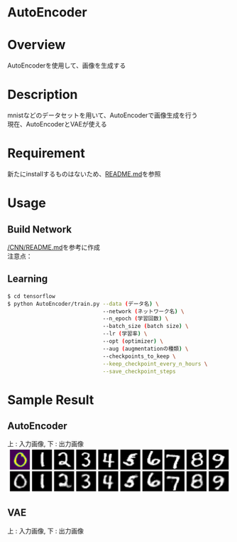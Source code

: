 AutoEncoder
==

# Overview
AutoEncoderを使用して、画像を生成する

# Description
mnistなどのデータセットを用いて、AutoEncoderで画像生成を行う  
現在、AutoEncoderとVAEが使える  

# Requirement
新たにinstallするものはないため、[README.md](../README.md)を参照

# Usage
## Build Network
[/CNN/README.md](../CNN/README.md)を参考に作成  
注意点：

## Learning
```bash
$ cd tensorflow
$ python AutoEncoder/train.py --data (データ名) \
                              --network (ネットワーク名) \
                              --n_epoch (学習回数) \
                              --batch_size (batch size) \
                              --lr (学習率) \
                              --opt (optimizer) \
                              --aug (augmentationの種類) \
                              --checkpoints_to_keep \
                              --keep_checkpoint_every_n_hours \
                              --save_checkpoint_steps
```

# Sample Result
## AutoEncoder
上 : 入力画像, 下 : 出力画像
![代替テキスト](../sample_results/AutoEncoder/autoencoder.png)

## VAE
上 : 入力画像, 下 : 出力画像